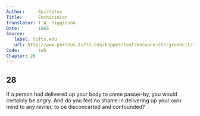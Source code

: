 ```yaml
---
Author:     Epictetus  
Title:      Enchiridion  
Translator: T.W. Higginson  
Date:       1865  
Source:
   label: tufts.edu
   url: http://www.perseus.tufts.edu/hopper/text?doc=urn:cts:greekLit:tlg0557.tlg002.perseus-eng2:1
Code:       twh  
Chapter: 28
---
```

##  28

If a person had delivered up your body to some passer-by, you would certainly
be angry. And do you feel no shame in delivering up your own mind to any
reviler, to be disconcerted and confounded?


